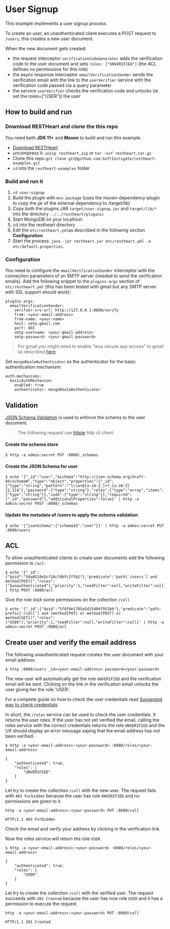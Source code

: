 # User Signup

This example implements a user signup process.

To create an user, an unauthenticated client executes a POST request to `/users`; this creates a new user document.

When the new document gets created:

- the request interceptor `verificationCodeGenerator` adds the verification code to the user document and sets `roles: ["UNVERIFIED"]` (the ACL defines no permissions for this role)
- the async response interceptor `emailVerificationSender` sends the verification email with the link to the `userVerifier` service with the verification code passed via a query parameter
- the service `userVerifier` checks the verification code and unlocks (ie. set the roles=["USER"]) the user

## How to build and run

### Download RESTHeart and clone the this repo

You need both **JDK 11+** and **Maven** to build and run this example.

-   [Download RESTHeart](https://github.com/SoftInstigate/restheart/releases/)
-   uncompress it: `unzip restheart.zip` or `tar -xvf restheart.tar.gz`
-   Clone this repo `git clone git@github.com:SoftInstigate/restheart-examples.git`
-   `cd` into the `restheart-examples` folder

### Build and run it

1. `cd user-signup`
1. Build the plugin with `mvn package` (uses the maven-dependency-plugin to copy the jar of the external dependency to /target/lib)
1. Copy both the plugins JAR `target/user-signup.jar` and `target/lib/*` into the directory `../../restheart/plugins/`
1. Start MongoDB on your localhost.
1. cd into the restheart directory
1. Edit the `etc/restheart.yml`as described in the following section **Configuration**
1. Start the process: `java -jar restheart.jar etc/restheart.yml -e etc/default.properties`.

### Configuration

You need to configure the `emailVerificationSender` interceptor with the connection parameters of an SMTP server (needed to send the verification emails). Add the following snippet to the `plugins-args` section of `etc/restheart.yml` (this has been tested with gmail but any SMTP server with SSL support should work):

```
plugins-args:
  emailVerificationSender:
    verifier-srv-url: http://127.0.0.1:8080/verify
    from: <your-email-address>
    from-name: <your-name>
    host: smtp.gmail.com
    port: 465
    smtp-username: <your-gmail-address>
    smtp-password: <your-gmail-password>
```

> For gmail you might need to enable "less secure app access" to gmail as described [here](https://support.google.com/accounts/answer/6010255?hl=en)

Set `mongoRealmAuthenticator` as the authenticator for the basic authentication mechanism:

```
auth-mechanisms:
  basicAuthMechanism:
    enabled: true
    authenticator: mongoRealmAuthenticator
```

## Validation

[JSON Schema Validation](https://restheart.org/docs/json-schema-validation/) is used to enforce the schema to the user document.

> The following request use [httpie](https://httpie.org) http cli client.


#### Create the schema store

```
$ http -a admin:secret PUT :8080/_schemas
```


#### Create the JSON Schema for user

```
$ echo '{"_id":"user","$schema":"http://json-schema.org/draft-04/schema#","type":"object","properties":{"_id":{"type":"string","pattern":"^\\\w+@[a-zA-Z_]+?.[a-zA-Z]{2,3}$"},"password":{"type":"string"},"roles":{"type":"array","items":{"type":"string"}},"code":{"type":"string"}},"required":["_id","password"],"additionalProperties":false}' | http -a admin:secret POST :8080/_schemas
```

#### Update the metadata of /users to apply the schema validation

```
$ echo '{"jsonSchema":{"schemaId":"user"}}' | http -a admin:secret PUT :8080/users
```

## ACL

To allow unauthenticated clients to create user documents add the following permission to `/acl`:

```
$ echo '{"_id":{"$oid":"5da0510e5cf10c7dbfc2ffb2"},"predicate":"path['/users'] and method[POST]","roles":["$unauthenticated"],"priority":1,"readFilter":null,"writeFilter":null}' | http POST :8080/acl
```

Give the role `USER` some permissions on the collection `/coll`

```
$ echo '{"_id":{"$oid":"5f0f0e1785a5d15404f953bb"},"predicate":"path-prefix['/coll'] and (method[PUT] or method[POST] or method[GET])","roles":["USER"],"priority":1,"readFilter":null,"writeFilter":null}' | http -a admin:secret POST :8080/acl
```

## Create user and verify the email address 

The following unauthenticated request creates the user document with your email address:

```
$ http :8080/users _id=<your-email-address> password=<your-password>
```

The new user will automatically get the role `UNVERIFIED` and the verification email will be sent. Clicking on the link in the verification email unlocks the user giving her the role 'USER'.

For a complete guide on how to check the user credentials read [Suggested way to check credentials](https://restheart.org/docs/security/how-clients-authenticate/#suggested-way-to-check-credentials).

In short, the `/roles` service can be used to check the user credentials. It returns the user roles. If the user has not yet verified the email, calling the roles service with the correct credentials returns the role `UNVERIFIED` and the UX should display an error message saying that the email address has not been verified.

```
$ http -a <your-email-address>:<your-password> :8080/roles/<your-email-address>

{
    "authenticated": true, 
    "roles": [
        "UNVERIFIED"
    ]
}
```

Let try to create the collection `/coll` with the new user. The request fails with `403 Forbidden` because the user has role `UNVERIFIED` and no permissions are given to it.

```
http -a <your-email-address>:<your-password> PUT :8080/coll

HTTP/1.1 403 Forbidden
```

Check the email and verify your address by clicking in the verification link. 

Now the roles service will return the role `USER`. 

```
$ http -a <your-email-address>:<your-password> :8080/roles/<your-email-address>

{
    "authenticated": true, 
    "roles": [
        "USER"
    ]
}
```

Let try to create the collection `/coll` with the verified user. The request succeeds with `201 Created` because the user has now role `USER` and it has a permission to execute the request.

```
http -a <your-email-address>:<your-password> PUT :8080/coll

HTTP/1.1 201 Created
```
